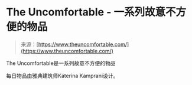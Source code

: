 <!--yml

category: 未分类

date: 2024-05-27 15:09:01

-->

# The Uncomfortable - 一系列故意不方便的物品

> 来源：[https://www.theuncomfortable.com/](https://www.theuncomfortable.com/)

The Uncomfortable是一系列故意不方便的物品

每日物品由雅典建筑师Katerina Kamprani设计。
